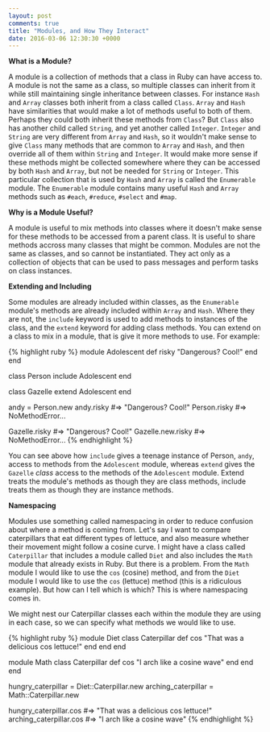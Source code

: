 ```yaml
---
layout: post
comments: true
title: "Modules, and How They Interact"
date: 2016-03-06 12:30:30 +0000
---
```


<strong> What is a Module? </strong>

A module is a collection of methods that a class in Ruby can have access to. A module is not the same as a class, so multiple classes can inherit from it while still maintaining single inheritance between classes. For instance `Hash` and `Array` classes both inherit from a class called `Class`. `Array` and `Hash` have similarities that would make a lot of methods useful to both of them. Perhaps they could both inherit these methods from `Class`? But `Class` also has another child called `String`, and yet another called `Integer`. `Integer` and `String` are very different from `Array` and `Hash`, so it wouldn't make sense to give `Class` many methods that are common to `Array` and `Hash`, and then override all of them within `String` and `Integer`. It would make more sense if these methods might be collected somewhere where they can be accessed by both `Hash` and `Array`, but not be needed for `String` or `Integer`. This particular collection that is used by `Hash` and `Array` is called the `Enumerable` module. The `Enumerable` module contains many useful `Hash` and `Array` methods such as `#each`, `#reduce`, `#select` and `#map`.

<strong> Why is a Module Useful? </strong>

A module is useful to mix methods into classes where it doesn't make sense for these methods to be accessed from a parent class. It is useful to share methods accross many classes that might be common. Modules are not the same as classes, and so cannot be instantiated. They act only as a collection of objects that can be used to pass messages and perform tasks on class instances. 

<strong> Extending and Including </strong>

Some modules are already included within classes, as the `Enumerable` module's methods are already included within `Array` and `Hash`. Where they are not, the `include` keyword is used to add methods to instances of the class, and the `extend` keyword for adding class methods. You can extend on a class to mix in a module, that is give it more methods to use. For example:

{% highlight ruby %}
module Adolescent
  def risky
    "Dangerous? Cool!"
  end
end

class Person 
	include Adolescent
end

class Gazelle
	extend Adolescent
end

andy = Person.new
andy.risky #=> "Dangerous? Cool!"
Person.risky #=> NoMethodError...

Gazelle.risky #=> "Dangerous? Cool!"
Gazelle.new.risky #=> NoMethodError...
{% endhighlight %}

You can see above how `include` gives a teenage instance of Person, `andy`, access to methods from the `Adolescent` module, whereas `extend` gives the `Gazelle` <i>class</i> access to the methods of the `Adolescent` module. Extend treats the module's methods as though they are class methods, include treats them as though they are instance methods.

<strong> Namespacing </strong>

Modules use something called namespacing in order to reduce confusion about where a method is coming from. Let's say I want to compare caterpillars that eat different types of lettuce, and also measure whether their movement might follow a cosine curve. I might have a class called `Caterpillar` that includes a module called `Diet` and also includes the `Math` module that already exists in Ruby. But there is a problem. From the `Math` module I would like to use the `cos` (cosine) method, and from the `Diet` module I would like to use the `cos` (lettuce) method (this is a ridiculous example). But how can I tell which is which? This is where namespacing comes in.

We might nest our Caterpillar classes each within the module they are using in each case, so we can specify what methods we would like to use.

{% highlight ruby %}
module Diet
  class Caterpillar
    def cos
      "That was a delicious cos lettuce!"
    end
  end
end

module Math
  class Caterpillar
    def cos
      "I arch like a cosine wave"
    end
  end
end

hungry_caterpillar = Diet::Caterpillar.new
arching_caterpillar = Math::Caterpillar.new

hungry_caterpillar.cos #=> "That was a delicious cos lettuce!"
arching_caterpillar.cos #=> "I arch like a cosine wave"
{% endhighlight %}

